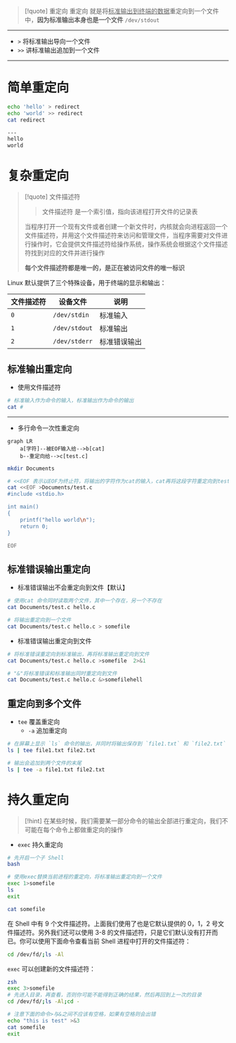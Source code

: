 >[!quote] 重定向
>重定向 就是将<u>标准输出到终端的数据</u>重定向到一个文件中，**因为标准输出本身也是一个文件** `/dev/stdout`

---

- `>` 将标准输出导向一个文件
- `>>` 讲标准输出追加到一个文件

---

# 简单重定向
```bash
echo 'hello' > redirect
echo 'world' >> redirect
cat redirect

---
hello
world
```

# 复杂重定向
>[!quote] 文件描述符
>>文件描述符 是一个索引值，指向该进程打开文件的记录表
>
>当程序打开一个现有文件或者创建一个新文件时，内核就会向进程返回一个文件描述符，并用这个文件描述符来访问和管理文件，当程序需要对文件进行操作时，它会提供文件描述符给操作系统，操作系统会根据这个文件描述符找到对应的文件并进行操作
>
>**每个文件描述符都是唯一的，是正在被访问文件的唯一标识**

Linux 默认提供了三个特殊设备，用于终端的显示和输出：

| 文件描述符 | 设备文件          | 说明     |
| ----- | ------------- | ------ |
| `0`   | `/dev/stdin`  | 标准输入   |
| `1`   | `/dev/stdout` | 标准输出   |
| `2`   | `/dev/stderr` | 标准错误输出 |

## 标准输出重定向
- 使用文件描述符
```bash
# 标准输入作为命令的输入，标准输出作为命令的输出
cat #
```

---

- 多行命令一次性重定向
```mermaid
graph LR
	a[字符]--被EOF输入给-->b[cat]
	b--重定向给-->c[test.c]
```

```bash
mkdir Documents

# <<EOF 表示以EOF为终止符，将输出的字符作为cat的输入，cat再将这段字符重定向到test.c中
cat <<EOF >Documents/test.c
#include <stdio.h>

int main()
{
    printf("hello world\n");
    return 0;
}

EOF
```

## 标准错误输出重定向
- 标准错误输出不会重定向到文件【默认】
```bash
# 使用cat 命令同时读取两个文件，其中一个存在，另一个不存在
cat Documents/test.c hello.c

# 将输出重定向到一个文件
cat Documents/test.c hello.c > somefile
```

- 标准错误输出重定向到文件
```bash
# 将标准错误重定向到标准输出，再将标准输出重定向到文件
cat Documents/test.c hello.c >somefile  2>&1

# "&"将标准错误和标准输出同时重定向到文件
cat Documents/test.c hello.c &>somefilehell
```

## 重定向到多个文件
- `tee` 覆盖重定向
	- `-a` 追加重定向

```bash
# 在屏幕上显示 `ls` 命令的输出，并同时将输出保存到 `file1.txt` 和 `file2.txt` 两个文件中
ls | tee file1.txt file2.txt

# 输出会追加到两个文件的末尾
ls | tee -a file1.txt file2.txt
```

# 持久重定向
>[!hint] 在某些时候，我们需要某一部分命令的输出全部进行重定向，我们不可能在每个命令上都做重定向的操作

- `exec` 持久重定向

```bash
# 先开启一个子 Shell
bash

# 使用exec替换当前进程的重定向，将标准输出重定向到一个文件
exec 1>somefile
ls
exit

cat somefile
```

在 Shell 中有 9 个文件描述符。上面我们使用了也是它默认提供的 0，1，2 号文件描述符。另外我们还可以使用 3-8 的文件描述符，只是它们默认没有打开而已。你可以使用下面命令查看当前 Shell 进程中打开的文件描述符：

```bash
cd /dev/fd/;ls -Al
```

`exec` 可以创建新的文件描述符：
```bash
zsh
exec 3>somefile
# 先进入目录，再查看，否则你可能不能得到正确的结果，然后再回到上一次的目录
cd /dev/fd/;ls -Al;cd -

# 注意下面的命令>与&之间不应该有空格，如果有空格则会出错
echo "this is test" >&3
cat somefile
exit
```


